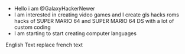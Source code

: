 - Hello i am @GalaxyHackerNewer
- I am interested in creating video games and I create gls hacks roms hacks of SUPER MARIO 64 and SUPER MARIO 64 DS with a lot of custom coding
-  I am starting to start creating computer languages
<!---
GalaxyHackerNewer/GalaxyHackerNewer is a ✨ special ✨ repository because its `README.md` (this file) appears on your GitHub profile.
You can click the Preview link to take a look at your changes.
--->English Text replace french text
